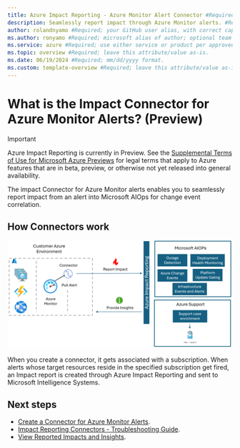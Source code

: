 ```yaml
---
title: Azure Impact Reporting - Azure Monitor Alert Connector #Required; page title is displayed in search results. Include the brand.
description: Seamlessly report impact through Azure Monitor alerts. #Required; article description that is displayed in search results. 
author: rolandnyamo #Required; your GitHub user alias, with correct capitalization.
ms.author: ronyamo #Required; microsoft alias of author; optional team alias.
ms.service: azure #Required; use either service or product per approved list. 
ms.topic: overview #Required; leave this attribute/value as-is.
ms.date: 06/19/2024 #Required; mm/dd/yyyy format.
ms.custom: template-overview #Required; leave this attribute/value as-is.
---
```


# What is the Impact Connector for Azure Monitor Alerts? (Preview)
> [!IMPORTANT]
> Azure Impact Reporting is currently in Preview. See the [Supplemental Terms of Use for Microsoft Azure Previews](https://azure.microsoft.com/support/legal/preview-supplemental-terms/) for legal terms that apply to Azure features that are in beta, preview, or otherwise not yet released into general availability.

The impact Connector for Azure Monitor alerts enables you to seamlessly report impact from an alert into Microsoft AIOps for change event correlation.

## How Connectors work

![Architecture diagram of impact connectors for azure monitor.](images/azure-monitor-connector.png)

When you create a connector, it gets associated with a subscription. When alerts whose target resources reside in the specified subscription get fired, an Impact report is created through Azure Impact Reporting and sent to Microsoft Intelligence Systems.

## Next steps
* [Create a Connector for Azure Monitor Alerts](create-azure-monitor-connector.md).
* [Impact Reporting Connectors - Troubleshooting Guide](connectors-troubleshooting-guide.md).
* [View Reported Impacts and Insights](view-impact-insights.md).